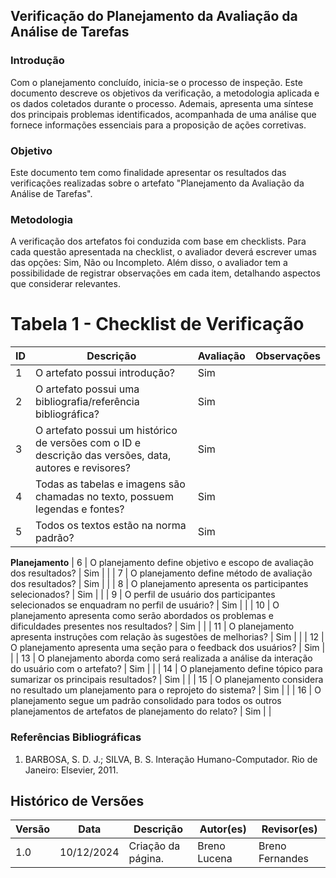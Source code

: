 ## Verificação do Planejamento da Avaliação da Análise de Tarefas


### Introdução

Com o planejamento concluído, inicia-se o processo de inspeção. Este documento descreve os objetivos da verificação, a metodologia aplicada e os dados coletados durante o processo. Ademais, apresenta uma síntese dos principais problemas identificados, acompanhada de uma análise que fornece informações essenciais para a proposição de ações corretivas.

### Objetivo
Este documento tem como finalidade apresentar os resultados das verificações realizadas sobre o artefato "Planejamento da Avaliação da Análise de Tarefas".

### Metodologia
A verificação dos artefatos foi conduzida com base em checklists. Para cada questão apresentada na checklist, o avaliador deverá escrever umas das opções: Sim, Não ou Incompleto. Além disso, o avaliador tem a possibilidade de registrar observações em cada item, detalhando aspectos que considerar relevantes.

# Tabela 1 - Checklist de Verificação

| ID  | Descrição                                                                                                               | Avaliação | Observações |
|-----|-------------------------------------------------------------------------------------------------------------------------|-----------|-------------|
| 1   | O artefato possui introdução?                                                                                           | Sim       |             |
| 2   | O artefato possui uma bibliografia/referência bibliográfica?                                                            | Sim       |             |
| 3   | O artefato possui um histórico de versões com o ID e descrição das versões, data, autores e revisores?                  | Sim       |             |
| 4   | Todas as tabelas e imagens são chamadas no texto, possuem legendas e fontes?                                            | Sim       |             |
| 5   | Todos os textos estão na norma padrão?                                                                                  | Sim       |             |
**Planejamento**
| 6   | O planejamento define objetivo e escopo de avaliação dos resultados?                                                    | Sim      |             |
| 7   | O planejamento define método de avaliação dos resultados?                                                               | Sim      |             |
| 8   | O planejamento apresenta os participantes selecionados?                                                                 | Sim      |             |
| 9   | O perfil de usuário dos participantes selecionados se enquadram no perfil de usuário?                                   | Sim      |             |
| 10  | O planejamento apresenta como serão abordados os problemas e dificuldades presentes nos resultados?                     | Sim      |             |
| 11  | O planejamento apresenta instruções com relação às sugestões de melhorias?                                              | Sim      |             |
| 12  | O planejamento apresenta uma seção para o feedback dos usuários?                                                        | Sim      |             |
| 13  | O planejamento aborda como será realizada a análise da interação do usuário com o artefato?                             | Sim      |             |
| 14  | O planejamento define tópico para sumarizar os principais resultados?                                                   | Sim      |             |
| 15  | O planejamento considera no resultado um planejamento para o reprojeto do sistema?                                      | Sim      |             |
| 16  | O planejamento segue um padrão consolidado para todos os outros planejamentos de artefatos de planejamento do relato?   | Sim      |             |



### Referências Bibliográficas
1. BARBOSA, S. D. J.; SILVA, B. S. Interação Humano-Computador. Rio de Janeiro: Elsevier, 2011.


## Histórico de Versões

| Versão | Data       | Descrição                 | Autor(es)         | Revisor(es)      |
|--------|------------|---------------------------|-------------------|------------------|
| 1.0    | 10/12/2024 | Criação da página.        | Breno Lucena      | Breno Fernandes  |
